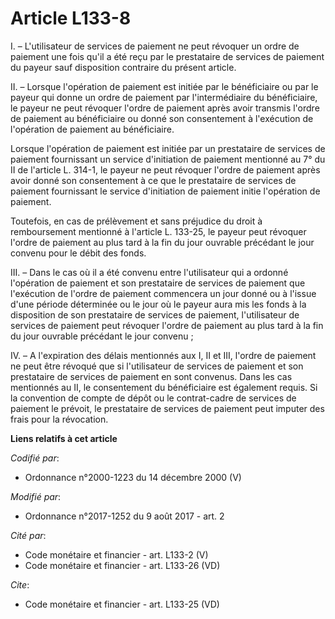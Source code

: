 # Article L133-8

I. – L'utilisateur de services de paiement ne peut révoquer un ordre de paiement une fois qu'il a été reçu par le prestataire
de services de paiement du payeur sauf disposition contraire du présent article.

II. – Lorsque l'opération de paiement est initiée par le bénéficiaire ou par le payeur qui donne un ordre de paiement par
l'intermédiaire du bénéficiaire, le payeur ne peut révoquer l'ordre de paiement après avoir transmis l'ordre de paiement au
bénéficiaire ou donné son consentement à l'exécution de l'opération de paiement au bénéficiaire.

Lorsque l'opération de paiement est initiée par un prestataire de services de paiement fournissant un service d'initiation de
paiement mentionné au 7° du II de l'article L. 314-1, le payeur ne peut révoquer l'ordre de paiement après avoir donné son
consentement à ce que le prestataire de services de paiement fournissant le service d'initiation de paiement initie
l'opération de paiement.

Toutefois, en cas de prélèvement et sans préjudice du droit à remboursement mentionné à l'article L. 133-25, le payeur peut
révoquer l'ordre de paiement au plus tard à la fin du jour ouvrable précédant le jour convenu pour le débit des fonds.

III. – Dans le cas où il a été convenu entre l'utilisateur qui a ordonné l'opération de paiement et son prestataire de
services de paiement que l'exécution de l'ordre de paiement commencera un jour donné ou à l'issue d'une période déterminée ou
le jour où le payeur aura mis les fonds à la disposition de son prestataire de services de paiement, l'utilisateur de
services de paiement peut révoquer l'ordre de paiement au plus tard à la fin du jour ouvrable précédant le jour convenu ;

IV. – A l'expiration des délais mentionnés aux I, II et III, l'ordre de paiement ne peut être révoqué que si l'utilisateur de
services de paiement et son prestataire de services de paiement en sont convenus. Dans les cas mentionnés au II, le
consentement du bénéficiaire est également requis. Si la convention de compte de dépôt ou le contrat-cadre de services de
paiement le prévoit, le prestataire de services de paiement peut imputer des frais pour la révocation.

**Liens relatifs à cet article**

_Codifié par_:

  - Ordonnance n°2000-1223 du 14 décembre 2000 (V)

_Modifié par_:

  - Ordonnance n°2017-1252 du 9 août 2017 - art. 2

_Cité par_:

  - Code monétaire et financier - art. L133-2 (V)
  - Code monétaire et financier - art. L133-26 (VD)

_Cite_:

  - Code monétaire et financier - art. L133-25 (VD)
